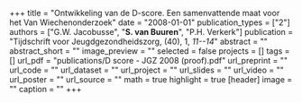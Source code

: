 +++
title = "Ontwikkeling van de D-score. Een samenvattende maat voor het Van Wiechenonderzoek"
date = "2008-01-01"
publication_types = ["2"]
authors = ["G.W. Jacobusse", "**S. van Buuren**", "P.H. Verkerk"]
publication = "Tijdschrift voor Jeugdgezondheidszorg, (40), 1, _11--14_"
abstract = ""
abstract_short = ""
image_preview = ""
selected = false
projects = []
tags = []
url_pdf = "publications/D score - JGZ 2008 (proof).pdf"
url_preprint = ""
url_code = ""
url_dataset = ""
url_project = ""
url_slides = ""
url_video = ""
url_poster = ""
url_source = ""
math = true
highlight = true
[header]
image = ""
caption = ""
+++
